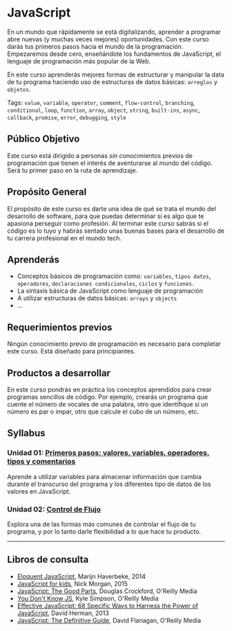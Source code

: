 # JavaScript

En un mundo que rápidamente se está digitalizando, aprender a programar abre
nuevas (y muchas veces mejores) oportunidades. Con este curso darás tus primeros
pasos hacia el mundo de la programación. Empezaremos desde cero, enseñándote los
fundamentos de JavaScript, el lenguaje de programación más popular de la Web.

En este curso aprenderás mejores formas de estructurar y manipular la data de
tu programa haciendo uso de estructuras de datos básicas: `arreglos` y
`objetos`.

Tags: `value`, `variable`, `operator`, `comment`, `flow-control`, `branching`,
`conditional`, `loop`, `function`, `array`, `object`, `string`, `built-ins`,
`async`, `callback`, `promise`, `error`, `debugging`, `style`

## Público Objetivo

Este curso está dirigido a personas _sin_ conocimientos previos de programación
que tienen el interés de aventurarse al mundo del código. Será tu primer paso en
la ruta de aprendizaje.

## Propósito General

El propósito de este curso es darte una idea de qué se trata el mundo del
desarrollo de software, para que puedas determinar si es algo que te apasiona
perseguir como profesión. Al terminar este curso sabrás si el código es lo tuyo
y habrás sentado unas buenas bases para el desarrollo de tu carrera profesional
en el mundo tech.

## Aprenderás

* Conceptos básicos de programación como: `variables`, `tipos datos`,
  `operadores`, `declaraciones condicionales`, `ciclos` y `funciones`.
* La sintaxis básica de JavaScript como lenguaje de programación
* A utilizar estructuras de datos básicas: `arrays` y `objects`
* ...

## Requerimientos previos

Ningún conocimiento previo de programación es necesario para completar este
curso. Está diseñado para principiantes.

## Productos a desarrollar

En este curso pondrás en práctica los conceptos aprendidos para crear programas
sencillos de código. Por ejemplo, crearás un programa que cuente el número de
vocales de una palabra, otro que identifique si un número es par o impar, otro
que calcule el cubo de un número, etc.

## Syllabus

### Unidad 01: [Primeros pasos: valores, variables, operadores, tipos y comentarios](01-basics)

Aprende a utilizar variables para almacenar información que cambia durante el
transcurso del programa y los diferentes tipo de datos de los valores en
JavaScript.

### Unidad 02: [Control de Flujo](02-flow-control)

Explora una de las formas más comunes de controlar el flujo de tu programa, y
por lo tanto darle flexibilidad a lo que hace tu producto.

***

## Libros de consulta

* [Eloquent JavaScript](http://eloquentjavascript.net/), Marijn Haverbeke, 2014
* [JavaScript for kids](http://pepa.holla.cz/wp-content/uploads/2015/11/JavaScript-for-Kids.pdf),
  Nick Morgan, 2015
* [JavaScript: The Good Parts](http://shop.oreilly.com/product/9780596517748.do),
  Douglas Crockford, O'Reilly Media
* [You Don't Know JS](https://github.com/getify/You-Dont-Know-JS), Kyle Simpson,
  O'Reilly Media
* [Effective JavaScript: 68 Specific Ways to Harness the Power of JavaScript](https://www.amazon.com/Effective-JavaScript-Specific-Software-Development/dp/0321812182/ref=as_li_ss_tl?ie=UTF8&redirect=true&linkCode=ll1&tag=eejs-20&linkId=4c5500843ce7dc958e290bdaeebd739b),
  David Herman, 2013
* [JavaScript: The Definitive Guide](http://shop.oreilly.com/product/9780596805531.do),
  David Flanagan, O'Reilly Media
